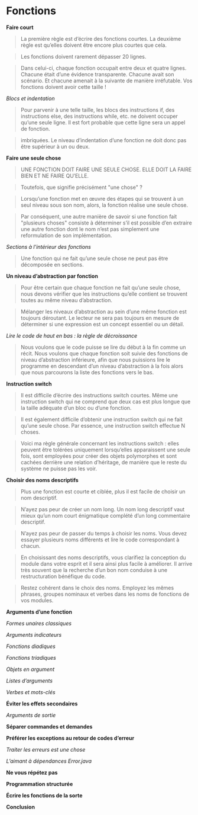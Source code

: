# Fonctions

**Faire court**

>La première règle est d’écrire des fonctions courtes. La deuxième règle est qu’elles doivent être encore plus courtes que cela.

>Les fonctions doivent rarement dépasser 20 lignes.

>Dans celui-ci, chaque fonction occupait entre deux et quatre lignes. Chacune était d’une évidence transparente. Chacune avait son scénario. Et chacune amenait à la suivante de manière irréfutable. Vos fonctions doivent avoir cette taille !

*Blocs et indentation*

>Pour parvenir à une telle taille, les blocs des instructions if, des instructions else, des instructions while, etc. ne doivent occuper qu’une seule ligne. Il est fort probable que cette ligne sera un appel de fonction.

>imbriquées. Le niveau d’indentation d’une fonction ne doit donc pas être supérieur à un ou deux.

**Faire une seule chose**

>UNE FONCTION DOIT FAIRE UNE SEULE CHOSE. ELLE DOIT LA FAIRE BIEN ET NE FAIRE QU’ELLE.

>Toutefois, que signifie précisément "une chose" ?

>Lorsqu’une fonction met en œuvre des étapes qui se trouvent à un seul niveau sous son nom, alors, la fonction réalise une seule chose.

>Par conséquent, une autre manière de savoir si une fonction fait "plusieurs choses" consiste à déterminer s’il est possible d’en extraire une autre fonction dont le nom n’est pas simplement une reformulation de son implémentation.

*Sections à l’intérieur des fonctions*

>Une fonction qui ne fait qu’une seule chose ne peut pas être décomposée en sections.

**Un niveau d’abstraction par fonction**

>Pour être certain que chaque fonction ne fait qu’une seule chose, nous devons vérifier que les instructions qu’elle contient se trouvent toutes au même niveau d’abstraction.

>Mélanger les niveaux d’abstraction au sein d’une même fonction est toujours déroutant. Le lecteur ne sera pas toujours en mesure de déterminer si une expression est un concept essentiel ou un détail.

*Lire le code de haut en bas : la règle de décroissance*

>Nous voulons que le code puisse se lire du début à la fin comme un récit. Nous voulons que chaque fonction soit suivie des fonctions de niveau d’abstraction inférieure, afin que nous puissions lire le programme en descendant d’un niveau d’abstraction à la fois alors que nous parcourons la liste des fonctions vers le bas.

**Instruction switch**

>Il est difficile d’écrire des instructions switch courtes. Même une instruction switch qui ne comprend que deux cas est plus longue que la taille adéquate d’un bloc ou d’une fonction.

>Il est également difficile d’obtenir une instruction switch qui ne fait qu’une seule chose. Par essence, une instruction switch effectue N choses.

>Voici ma règle générale concernant les instructions switch : elles peuvent être tolérées uniquement lorsqu’elles apparaissent une seule fois, sont employées pour créer des objets polymorphes et sont cachées derrière une relation d’héritage, de manière que le reste du système ne puisse pas les voir.

**Choisir des noms descriptifs**

>Plus une fonction est courte et ciblée, plus il est facile de choisir un nom descriptif.

>N’ayez pas peur de créer un nom long. Un nom long descriptif vaut mieux qu’un nom court énigmatique complété d’un long commentaire descriptif.

>N’ayez pas peur de passer du temps à choisir les noms. Vous devez essayer plusieurs noms différents et lire le code correspondant à chacun.

>En choisissant des noms descriptifs, vous clarifiez la conception du module dans votre esprit et il sera ainsi plus facile à améliorer. Il arrive très souvent que la recherche d’un bon nom conduise à une restructuration bénéfique du code.

>Restez cohérent dans le choix des noms. Employez les mêmes phrases, groupes nominaux et verbes dans les noms de fonctions de vos modules.

**Arguments d’une fonction**

*Formes unaires classiques*

*Arguments indicateurs*

*Fonctions diadiques*

*Fonctions triadiques*

*Objets en argument*

*Listes d’arguments*

*Verbes et mots-clés*

**Éviter les effets secondaires**

*Arguments de sortie*

**Séparer commandes et demandes**

**Préférer les exceptions au retour de codes d’erreur**

*Traiter les erreurs est une chose*

*L’aimant à dépendances Error.java*

**Ne vous répétez pas**

**Programmation structurée**

**Écrire les fonctions de la sorte**

**Conclusion**